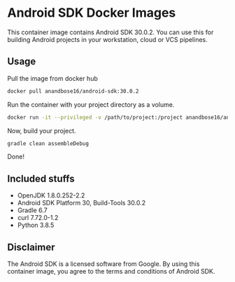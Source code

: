 # Android SDK Docker Images
This container image contains Android SDK 30.0.2. You can use this for building Android projects in your workstation, cloud or VCS pipelines.

## Usage

Pull the image from docker hub

```bash
docker pull anandbose16/android-sdk:30.0.2
```
Run the container with your project directory as a volume.

```bash
docker run -it --privileged -v /path/to/project:/project anandbose16/android-sdk:30.0.2 /bin/bash
```
Now, build your project.
```bash
gradle clean assembleDebug
```
Done!
## Included stuffs
* OpenJDK 1.8.0.252-2.2
* Android SDK Platform 30, Build-Tools 30.0.2
* Gradle 6.7
* curl 7.72.0-1.2
* Python 3.8.5
 
## Disclaimer
The Android SDK is a licensed software from Google. By using this container image, you agree to the terms and conditions of Android SDK.
